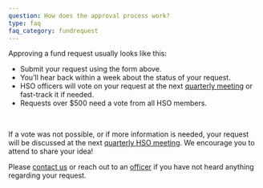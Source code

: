 ```yaml
---
question: How does the approval process work?
type: faq
faq_category: fundrequest
---
```

Approving a fund request usually looks like this:

- Submit your request using the form above.
- You’ll hear back within a week about the status of your request.
- HSO officers will vote on your request at the next [quarterly meeting](/meetings/) or fast-track it if needed.
- Requests over $500 need a vote from all HSO members. 

<br />

If a vote was not possible, or if more information is needed, your request will be discussed at the next [quarterly HSO meeting](/meetings/). We encourage you to attend to share your idea!

Please [contact us](/forms/contactus/) or reach out to an [officer]((/meetings/#section3)) if you have not heard anything regarding your request.


